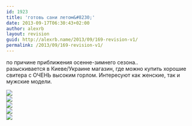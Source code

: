 ```yaml
---
id: 1923
title: 'готовь сани летом&#8230;'
date: 2013-09-17T06:30:43+02:00
author: alexrb
layout: revision
guid: http://alexrb.name/2013/09/169-revision-v1/
permalink: /2013/09/169-revision-v1/
---
```

по причине приближения осенне-зимнего сезона..  
разыскивается в Киеве/Украине магазин, где можно купить хорошие свитера с ОЧЕНЬ высоким горлом. Интересуют как женские, так и мужские модели.

<!--more Посмотреть на примеры свитеров-->

<img src="http://img.lj.com.ua/alexrb-aka-ral/sized_0230.jpg" target="_blank" /> </img>  
<img src="http://img.lj.com.ua/alexrb-aka-ral/Katya%203.jpg" target="_blank" /> </img>  
<img src="http://img.lj.com.ua/alexrb-aka-ral/IM001526_Medium.jpg" target="_blank" /> </img>  
<img src="http://img.lj.com.ua/alexrb-aka-ral/ds_2.jpg" target="_blank" /> </img>  
<img src="http://img.lj.com.ua/alexrb-aka-ral/cold4.jpg" target="_blank" /> </img>